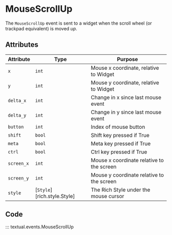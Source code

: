 # MouseScrollUp

The `MouseScrollUp` event is sent to a widget when the scroll wheel (or trackpad equivalent) is moved _up_.

## Attributes

| Attribute  | Type                        | Purpose                                   |
|------------|-----------------------------|-------------------------------------------|
| `x`        | `int`                       | Mouse x coordinate, relative to Widget    |
| `y`        | `int`                       | Mouse y coordinate, relative to Widget    |
| `delta_x`  | `int`                       | Change in x since last mouse event        |
| `delta_y`  | `int`                       | Change in y since last mouse event        |
| `button`   | `int`                       | Index of mouse button                     |
| `shift`    | `bool`                      | Shift key pressed if True                 |
| `meta`     | `bool`                      | Meta key pressed if True                  |
| `ctrl`     | `bool`                      | Ctrl key pressed if True                  |
| `screen_x` | `int`                       | Mouse x coordinate relative to the screen |
| `screen_y` | `int`                       | Mouse y coordinate relative to the screen |
| `style`    | [`Style`][rich.style.Style] | The Rich Style under the mouse cursor     |

## Code

::: textual.events.MouseScrollUp
